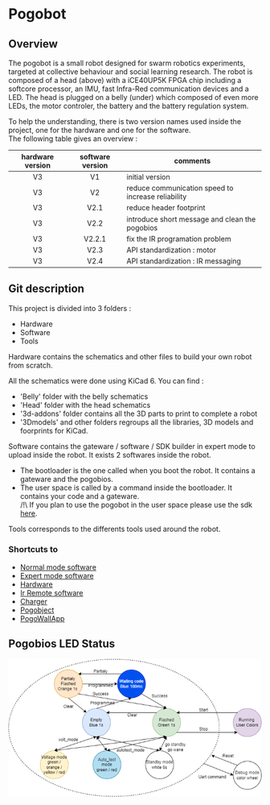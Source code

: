 # Pogobot

## Overview 
The pogobot is a small robot designed for swarm robotics experiments, targeted at collective behaviour and social learning research.
The robot is composed of a head (above) with a iCE40UP5K FPGA chip including a softcore processor, an IMU, fast Infra-Red communication devices and a LED.
The head is plugged on a belly (under) which composed of even more LEDs, the motor controler, the battery and the battery regulation system.

To help the understanding, there is two version names used inside the project, one for the hardware and one for the software. <br> 
The following table gives an overview :

| hardware version | software version | comments                                           |
|:----------------:|:----------------:|----------------------------------------------------|
|        V3        |        V1        | initial version                                    |
|        V3        |        V2        | reduce communication speed to increase reliability |
|        V3        |       V2.1       | reduce header footprint                            |
|        V3        |       V2.2       | introduce short message and clean the pogobios     |
|        V3        |      V2.2.1      | fix the IR programation problem                    |
|        V3        |       V2.3       | API standardization : motor                        |
|        V3        |       V2.4       | API standardization : IR messaging                 |

## Git description
This project is divided into 3 folders :
- Hardware
- Software
- Tools

Hardware contains the schematics and other files to build your own robot from scratch. 

All the schematics were done using KiCad 6. You can find : 
- 'Belly' folder with the belly schematics
- 'Head' folder with the head schematics
- '3d-addons' folder contains all the 3D parts to print to complete a robot
- '3Dmodels' and other folders regroups all the libraries, 3D models and foorprints for KiCad.
   
Software contains the gateware / software / SDK builder in expert mode to upload inside the robot.
It exists 2 softwares inside the robot. 
- The bootloader is the one called when you boot the robot. It contains a gateware and the pogobios.
- The user space is called by a command inside the bootloader. It contains your code and a gateware. <br>
/!\ If you plan to use the pogobot in the user space please use the sdk [here](https://github.com/nekonaute/pogobot-sdk).
  
Tools corresponds to the differents tools used around the robot.

### Shortcuts to

- [Normal mode software](https://github.com/nekonaute/pogobot-sdk)
- [Expert mode software](/Software/readme.md)
- [Hardware](/Hardware/readme.md)
- [Ir Remote software](/readme-irRemote.md)
- [Charger](/Hardware/readme.md)
- [Pogobject](/Software/pogobject/readme.md)
- [PogoWallApp](/Software/pogoWallApp/readme.md)


## Pogobios LED Status

<img src="Images/pogobot_led_status.png" alt="pogobios leds status" width="800"/>






